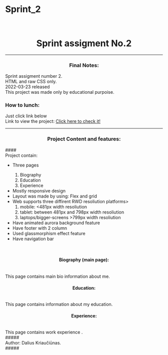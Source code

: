 # Sprint_2
<br>

<h1 align="center"> Sprint assigment No.2 </h1>
<hr>
<h3 align="center">Final Notes: </h3> 

<span>Sprint assigment number 2. </span>
<br>
<span>HTML and raw CSS only. </span>
<br>
<span>2022-03-23 released </span>
<br>
<span>This project was made only by educational purpoise. </span>
<br>
<h3>How to lunch:</h3>
<span> Just click link below </span><br>
<span> Link to view the project: <a href="https://xelderx.github.io/Sprint_2/Web_CV_main.html">Click here to check it! </a> </span>
<br>
<hr>
<h3 align="center">Project Content and features: </h3> 
####
<br>
<span> Project contain: </span>
<br>
<ul>
  <li>Three pages</li>
  <ol>
    <li>Biography</li>
    <li>Education</li>
    <li>Experience</li>
  </ol>
  <li>Mostly responsive design</li> 
  <li>Layout was made by using: Flex and grid </li> 
  <li> Web supports three diffirent RWD resoliution platforms>
    <ol>
      <li>mobile: <481px width resoliution</li>
      <li>tablet:  between  481px and 798px width resoliution</li>
      <li> laptops/bigger-screens >799px width resoliution</li>
    </ol>
  <li> Have animated aurora background feature </li>
    <li> Have footer with 2 column </li>
    <li> Used glassmorphism effect feature </li>
  <li> Have navigation bar </li>
    </ul>
    <br>
    <h4 align="center">Biography (main page): </h3> 
    <br>
    <span> This page contains main bio information about me.    </span>
    <br>
    <h4 align="center">Education: </h3> 
    <br>
    <span> This page contains  information about my education.    </span>
    <br>
    <h4 align="center">Experience: </h3> 
    <br>
    <span> This page contains work experience .</span>
    <br>
    #####
    <br>
    <span>Author: Dalius Kriaučiūnas.  </span> <br>
    #####
    


